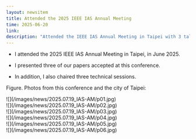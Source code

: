 ```yaml
---
layout: newsitem
title: Attended the 2025 IEEE IAS Annual Meeting
time: 2025-06-20
link: 
description: "Attended the IEEE IAS Annual Meeting in Taipei with 3 talks, and chaired 3 technical sessions."
---
```


* I attended the 2025 IEEE IAS Annual Meeting in Taipei, in June 2025. 

* I presented three of our papers accepted at this conference.

* In addition, I also chaired three technical sessions.


<div class="spacer"></div>
<div class="spacer"></div>

Figure. Photos from this conference and the city of Taipei:
<div class="smallspacer"></div>
![](/images/news/2025.07.19_IAS-AM/p01.jpg)
<div class="smallspacer"></div>
![](/images/news/2025.07.19_IAS-AM/p02.jpg)
<div class="smallspacer"></div>
![](/images/news/2025.07.19_IAS-AM/p03.jpg)
<div class="smallspacer"></div>
![](/images/news/2025.07.19_IAS-AM/p04.jpg)
<div class="smallspacer"></div>
![](/images/news/2025.07.19_IAS-AM/p05.jpg)
<div class="smallspacer"></div>
![](/images/news/2025.07.19_IAS-AM/p06.jpg)
<div class="spacer"></div>


